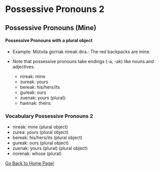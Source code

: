 # ​Possessive Pronouns 2

## Possessive Pronouns (Mine)

#### Possessive Pronouns with a plural object

*   Example: Motxila gorriak nireak dira.: The red backpacks are mine.
*   Note that possessive pronouns take endings (-a, -ak) like nouns and adjectives.
    
    *   nireak: mine
    *   zureak: yours
    *   bereak: his/hers/its
    *   gureak: ours
    *   zuenak: yours (plural):
    *   haienak: theirs:
    
    
    

### Vocabulary Possessive Pronouns 2

*   nireak: mine (plural object)
*   zurea: yours (plural object)
*   bereak: his/hers/its (plural object)
*   gureak: ours (plural object)
*   zuenak: yours (plural) (plural object)
*   norenak: whose (plural)

[ Go Back to Home Page!](..)